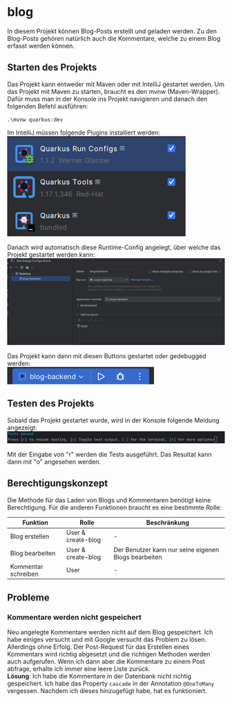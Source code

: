 # blog

In diesem Projekt können Blog-Posts erstellt und geladen werden. Zu den Blog-Posts gehören natürlich auch die Kommentare, welche zu einem Blog erfasst werden können.

## Starten des Projekts
Das Projekt kann entweder mit Maven oder mit IntelliJ gestartet werden.
Um das Projekt mit Maven zu starten, braucht es den mvnw (Maven-Wrapper). Dafür muss man in der Konsole ins Projekt navigieren und danach den folgenden Befehl ausführen:
```shell
.\mvnw quarkus:dev
```

Im IntelliJ müssen folgende Plugins installiert werden:<br>
![intellij-quarkus-plugins.png](readme-images%2Fintellij-quarkus-plugins.png)

Danach wird automatisch diese Runtime-Config angelegt, über welche das Projekt gestartet werden kann:
![intellij-quarkus-runtime-config.png](readme-images%2Fintellij-quarkus-runtime-config.png)

Das Projekt kann dann mit diesen Buttons gestartet oder gedebugged werden:<br>
![intellij-start.png](readme-images%2Fintellij-start.png)

## Testen des Projekts
Sobald das Projekt gestartet wurde, wird in der Konsole folgende Meldung angezeigt:
![quarkus-tests.png](readme-images%2Fquarkus-tests.png)

Mit der Eingabe von "r" werden die Tests ausgeführt. Das Resultat kann dann mit "o" angesehen werden.

## Berechtigungskonzept

Die Methode für das Laden von Blogs und Kommentaren benötigt keine Berechtigung. Für die anderen Funktionen braucht es eine bestimmte Rolle:

| Funktion           | Rolle           | Beschränkung                                   |
|-------------------|-----------------|-----------------------------------------------|
| Blog erstellen    | User & create-blog | -                                             |
| Blog bearbeiten   | User & create-blog | Der Benutzer kann nur seine eigenen Blogs bearbeiten |
| Kommentar schreiben | User           | -                                             |


## Probleme
### Kommentare werden nicht gespeichert
Neu angelegte Kommentare werden nicht auf dem Blog gespeichert. Ich habe einiges versucht und mit Google versucht das Problem zu lösen. Allerdings ohne Erfolg.
Der Post-Request für das Erstellen eines Kommentars wird richtig abgesetzt und die richtigen Methoden werden auch aufgerufen. Wenn ich dann aber die Kommentare zu einem Post abfrage, erhalte ich immer eine leere Liste zurück.
</br>**Lösung**: Ich habe die Kommentare in der Datenbank nicht richtig gespeichert. Ich habe das Property `cascade` in der Annotation `@OneToMany` vergessen. Nachdem ich dieses hinzugefügt habe, hat es funktioniert.
